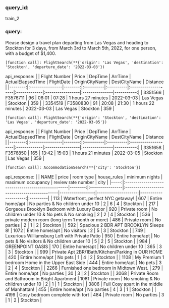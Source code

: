 ### query_id:
train_2
### query:
Please design a travel plan departing from Las Vegas and heading to Stockton for 3 days, from March 3rd to March 5th, 2022, for one person, with a budget of $1,400.



```
[function call]: FlightSearch(**{'origin': 'Las Vegas', 'destination': 'Stockton', 'departure_date': '2022-03-03'})
```
api_response:
|         | Flight Number   |   Price | DepTime   | ArrTime   | ActualElapsedTime   | FlightDate   | OriginCityName   | DestCityName   |   Distance |
|--------:|:----------------|--------:|:----------|:----------|:--------------------|:-------------|:-----------------|:---------------|-----------:|
| 3351566 | F3576711        |      96 | 06:01     | 07:28     | 1 hours 27 minutes  | 2022-03-03   | Las Vegas        | Stockton       |        359 |
| 3354519 | F3580830        |      91 | 20:08     | 21:30     | 1 hours 22 minutes  | 2022-03-03   | Las Vegas        | Stockton       |        359 |



```
[function call]: FlightSearch(**{'origin': 'Stockton', 'destination': 'Las Vegas', 'departure_date': '2022-03-05'})
```
api_response:
|         | Flight Number   |   Price | DepTime   | ArrTime   | ActualElapsedTime   | FlightDate   | OriginCityName   | DestCityName   |   Distance |
|--------:|:----------------|--------:|:----------|:----------|:--------------------|:-------------|:-----------------|:---------------|-----------:|
| 3351658 | F3576850        |     165 | 13:42     | 15:03     | 1 hours 21 minutes  | 2022-03-05   | Stockton         | Las Vegas      |        359 |



```
[function call]: AccommodationSearch(**{'city': 'Stockton'})
```
api_response:
|      | NAME                                              |   price | room type       | house_rules                                  |   minimum nights |   maximum occupancy |   review rate number | city     |
|-----:|:--------------------------------------------------|--------:|:----------------|:---------------------------------------------|-----------------:|--------------------:|---------------------:|:---------|
|  113 | Waterfront, perfect NYC getaway!                  |     607 | Entire home/apt | No parties & No children under 10            |                2 |                   6 |                    4 | Stockton |
|  217 | Gorgeous Brooklyn Bedroom with Luxury Decor       |     920 | Private room    | No children under 10 & No pets & No smoking  |                2 |                   2 |                    4 | Stockton |
|  536 | private modern room (long term 1 month or more)   |     486 | Private room    | No parties                                   |                2 |                   1 |                    2 | Stockton |
|  592 | Spacious 2 BDR APT BROOKLYN Sleeps 8!             |    1072 | Entire home/apt | No visitors                                  |                2 |                   5 |                    3 | Stockton |
|  749 | Luxurious Williamsburg Loft with Private Patio    |     950 | Entire home/apt | No pets & No visitors & No children under 10 |                5 |                   2 |                    5 | Stockton |
|  984 | GREENPOINT OASIS                                  |     170 | Entire home/apt | No children under 10                         |              365 |                   3 |                    3 | Stockton |
|  999 | Private Apt 2BR/1Bath/Kitchen/Parking in OUR HOME |     420 | Entire home/apt | No pets                                      |                1 |                   4 |                    2 | Stockton |
| 1108 | My Premium 1 bedroom Home in the Upper East Side  |     444 | Entire home/apt | No pets                                      |                3 |                   2 |                    4 | Stockton |
| 2266 | Furnished one bedroom in Midtown West.            |     279 | Entire home/apt | No parties                                   |               30 |                   3 |                    2 | Stockton |
| 3068 | Private Room and Bathroom in Bright Apartment     |    1081 | Private room    | No smoking & No children under 10            |                2 |                   1 |                    1 | Stockton |
| 3806 | Full Cosy apart in the middle of Manhattan!       |     455 | Entire home/apt | No parties                                   |                4 |                   3 |                    1 | Stockton |
| 4199 | Cosy bedroom complete with fort                   |     484 | Private room    | No parties                                   |                3 |                   1 |                    2 | Stockton |

